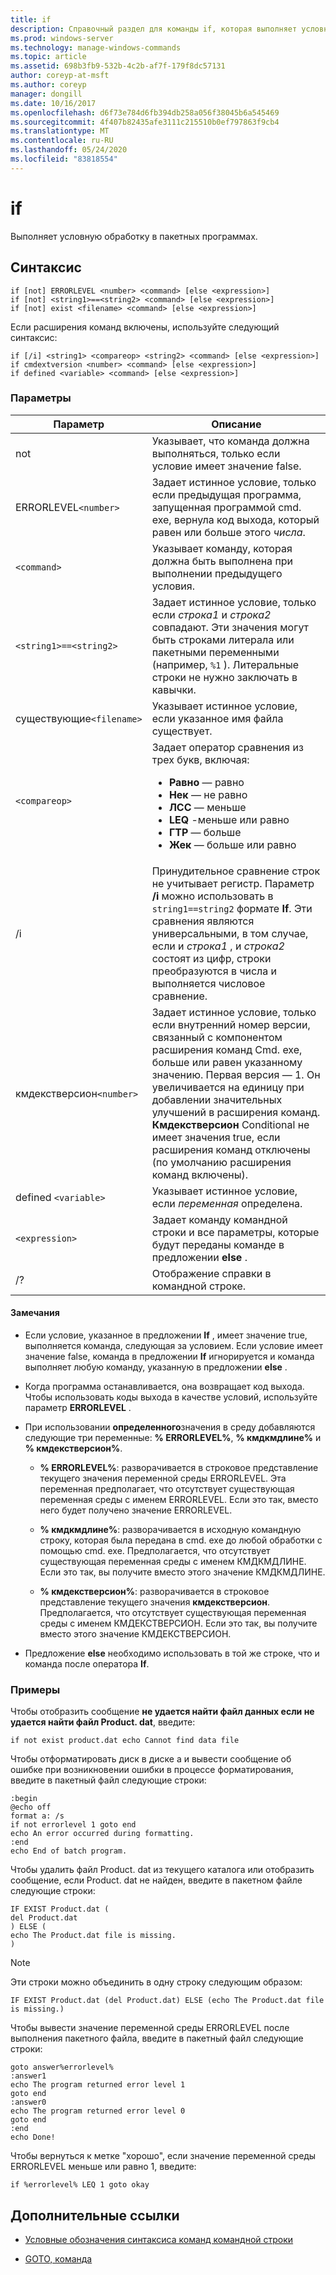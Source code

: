 ```yaml
---
title: if
description: Справочный раздел для команды if, которая выполняет условную обработку в пакетных программах.
ms.prod: windows-server
ms.technology: manage-windows-commands
ms.topic: article
ms.assetid: 698b3fb9-532b-4c2b-af7f-179f8dc57131
author: coreyp-at-msft
ms.author: coreyp
manager: dongill
ms.date: 10/16/2017
ms.openlocfilehash: d6f73e784d6fb394db258a056f38045b6a545469
ms.sourcegitcommit: 4f407b82435afe3111c215510b0ef797863f9cb4
ms.translationtype: MT
ms.contentlocale: ru-RU
ms.lasthandoff: 05/24/2020
ms.locfileid: "83818554"
---
```

# <a name="if"></a>if

Выполняет условную обработку в пакетных программах.

## <a name="syntax"></a>Синтаксис

```
if [not] ERRORLEVEL <number> <command> [else <expression>]
if [not] <string1>==<string2> <command> [else <expression>]
if [not] exist <filename> <command> [else <expression>]
```

Если расширения команд включены, используйте следующий синтаксис:

```
if [/i] <string1> <compareop> <string2> <command> [else <expression>]
if cmdextversion <number> <command> [else <expression>]
if defined <variable> <command> [else <expression>]
```

### <a name="parameters"></a>Параметры

| Параметр | Описание |
| --------- |------------ |
| not | Указывает, что команда должна выполняться, только если условие имеет значение false. |
| ERRORLEVEL`<number>` | Задает истинное условие, только если предыдущая программа, запущенная программой cmd. exe, вернула код выхода, который равен или больше этого *числа*. |
| `<command>` | Указывает команду, которая должна быть выполнена при выполнении предыдущего условия. |
| `<string1>==<string2>` | Задает истинное условие, только если *строка1* и *строка2* совпадают. Эти значения могут быть строками литерала или пакетными переменными (например, `%1` ). Литеральные строки не нужно заключать в кавычки. |
| существующие`<filename>` | Указывает истинное условие, если указанное имя файла существует. |
| `<compareop>` | Задает оператор сравнения из трех букв, включая:<ul><li>**Равно** — равно</li><li>**Нек** — не равно</li><li>**ЛСС** — меньше</li><li>**LEQ** -меньше или равно</li><li>**ГТР** — больше</li><li>**Жек** — больше или равно</li></ul> |
| /i | Принудительное сравнение строк не учитывает регистр. Параметр **/i** можно использовать в `string1==string2` формате **If**. Эти сравнения являются универсальными, в том случае, если и *строка1* , и *строка2* состоят из цифр, строки преобразуются в числа и выполняется числовое сравнение. |
| кмдекстверсион`<number>` | Задает истинное условие, только если внутренний номер версии, связанный с компонентом расширения команд Cmd. exe, больше или равен указанному значению. Первая версия — 1. Он увеличивается на единицу при добавлении значительных улучшений в расширения команд. **Кмдекстверсион** Conditional не имеет значения true, если расширения команд отключены (по умолчанию расширения команд включены). |
| defined `<variable>` | Указывает истинное условие, если *переменная* определена. |
| `<expression>` | Задает команду командной строки и все параметры, которые будут переданы команде в предложении **else** . |
| /? | Отображение справки в командной строке. |

#### <a name="remarks"></a>Замечания

- Если условие, указанное в предложении **If** , имеет значение true, выполняется команда, следующая за условием. Если условие имеет значение false, команда в предложении **If** игнорируется и команда выполняет любую команду, указанную в предложении **else** .

- Когда программа останавливается, она возвращает код выхода. Чтобы использовать коды выхода в качестве условий, используйте параметр **ERRORLEVEL** .

- При использовании **определенного**значения в среду добавляются следующие три переменные: **% ERRORLEVEL%**, **% кмдкмдлине%** и **% кмдекстверсион%**.

  - **% ERRORLEVEL%**: разворачивается в строковое представление текущего значения переменной среды ERRORLEVEL. Эта переменная предполагает, что отсутствует существующая переменная среды с именем ERRORLEVEL. Если это так, вместо него будет получено значение ERRORLEVEL.

  - **% кмдкмдлине%**: разворачивается в исходную командную строку, которая была передана в cmd. exe до любой обработки с помощью cmd. exe. Предполагается, что отсутствует существующая переменная среды с именем КМДКМДЛИНЕ. Если это так, вы получите вместо этого значение КМДКМДЛИНЕ.

  - **% кмдекстверсион%**: разворачивается в строковое представление текущего значения **кмдекстверсион**. Предполагается, что отсутствует существующая переменная среды с именем КМДЕКСТВЕРСИОН. Если это так, вы получите вместо этого значение КМДЕКСТВЕРСИОН.

- Предложение **else** необходимо использовать в той же строке, что и команда после оператора **If**.

### <a name="examples"></a>Примеры

Чтобы отобразить сообщение **не удается найти файл данных если не удается найти файл Product. dat**, введите:

```
if not exist product.dat echo Cannot find data file
```

Чтобы отформатировать диск в диске а и вывести сообщение об ошибке при возникновении ошибки в процессе форматирования, введите в пакетный файл следующие строки:

```
:begin
@echo off
format a: /s
if not errorlevel 1 goto end
echo An error occurred during formatting.
:end
echo End of batch program.
```

Чтобы удалить файл Product. dat из текущего каталога или отобразить сообщение, если Product. dat не найден, введите в пакетном файле следующие строки:

```
IF EXIST Product.dat (
del Product.dat
) ELSE (
echo The Product.dat file is missing.
)
```

> [!NOTE]
> Эти строки можно объединить в одну строку следующим образом:
> ```
> IF EXIST Product.dat (del Product.dat) ELSE (echo The Product.dat file is missing.)
> ```

Чтобы вывести значение переменной среды ERRORLEVEL после выполнения пакетного файла, введите в пакетный файл следующие строки:

```
goto answer%errorlevel%
:answer1
echo The program returned error level 1
goto end
:answer0
echo The program returned error level 0
goto end
:end
echo Done!
```

Чтобы вернуться к метке "хорошо", если значение переменной среды ERRORLEVEL меньше или равно 1, введите:

```
if %errorlevel% LEQ 1 goto okay
```

## <a name="additional-references"></a>Дополнительные ссылки

- [Условные обозначения синтаксиса команд командной строки](command-line-syntax-key.md)

- [GOTO, команда](goto.md)
